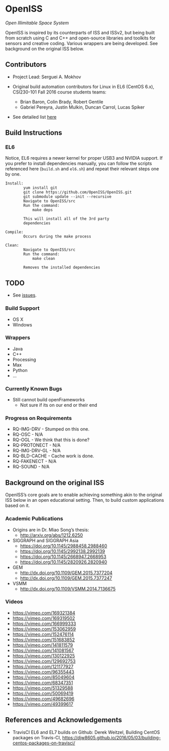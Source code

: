 # OpenISS

*Open Illimitable Space System*

OpenISS is inspired by its counterparts of ISS and ISSv2, but being built
from scratch using C and C++ and open-source libraries and toolkits for
sensors and creative coding. Various wrappers are being developed.
See background on the original ISS below.

## Contributors ##

* Project Lead: Serguei A. Mokhov

* Original build automation contributors for Linux in EL6 (CentOS 6.x), CSI230-101 Fall 2016 course students teams:
  - Brian Baron, Colin Brady, Robert Gentile
  - Gabriel Pereyra, Justin Mulkin, Duncan Carrol, Lucas Spiker 

* See detailed list [here](docs/CONTRIBUTORS.md)

## Build Instructions ##

### EL6 ###

Notice, EL6 requires a newer kernel for
proper USB3 and NVIDIA support. If you prefer
to install dependencies manually, you can follow
the scripts referenced here (`build.sh` and `el6.sh`) and repeat their
relevant steps one by one.

	Install:
			yum install git
			git clone https://github.com/OpenISS/OpenISS.git
			git submodule update --init --recursive
			Navigate to OpenISS/src
			Run the command:
				make deps

			This will install all of the 3rd party
			dependencies

	Compile:	
			Occurs during the make process

	Clean:		
			Navigate to OpenISS/src
			Run the command:
				make clean

			Removes the installed dependencies

## TODO ##

* See [issues](https://github.com/OpenISS/OpenISS/issues).

### Build Support ###

* OS X
* Windows

### Wrappers ###

* Java
* C++
* Processing
* Max
* Python
* ...

### Currently Known Bugs ###

- Still cannot build openFrameworks
  - Not sure if its on our end or their end

### Progress on Requirements ###

* RQ-IMG-DRV - Stumped on this one.
* RQ-OSC - N/A
* RQ-OGL - We think that this is done?
* RQ-PROTONECT - N/A
* RQ-IMG-DRV-GL - N/A
* RQ-BLD-CACHE - Cache work is done.
* RQ-FAKENECT - N/A
* RQ-SOUND - N/A

## Background on the original ISS ##

OpenISS’s core goals are to enable achieving something akin
to the original ISS below in an open educational setting. Then,
to build custom applications based on it.

### Academic Publications ###

* Origins are in Dr. Miao Song’s thesis:
  * http://arxiv.org/abs/1212.6250
* SIGGRAPH and SIGGRAPH Asia
  * https://doi.org/10.1145/2988458.2988460
  * https://doi.org/10.1145/2992138.2992139
  * https://doi.org/10.1145/2668947.2668953
  * https://doi.org/10.1145/2820926.2820940
* GEM
  * http://dx.doi.org/10.1109/GEM.2015.7377204
  * http://dx.doi.org/10.1109/GEM.2015.7377247
* VSMM
  * http://dx.doi.org/10.1109/VSMM.2014.7136675

### Videos ###

* https://vimeo.com/169321384
* https://vimeo.com/169319502
* https://vimeo.com/166999333
* https://vimeo.com/153062959
* https://vimeo.com/152476114
* https://vimeo.com/151683852
* https://vimeo.com/141811579
* https://vimeo.com/141081567
* https://vimeo.com/130122925
* https://vimeo.com/129692753
* https://vimeo.com/121177927
* https://vimeo.com/96355443
* https://vimeo.com/85049604
* https://vimeo.com/68347351
* https://vimeo.com/51329588
* https://vimeo.com/50069419
* https://vimeo.com/49682696
* https://vimeo.com/49399617

## References and Acknowledgements ##

* TravisCI EL6 and EL7 builds on Github:
  Derek Weitzel, Building CentOS packages on Travis-CI,
  https://djw8605.github.io/2016/05/03/building-centos-packages-on-travisci/

